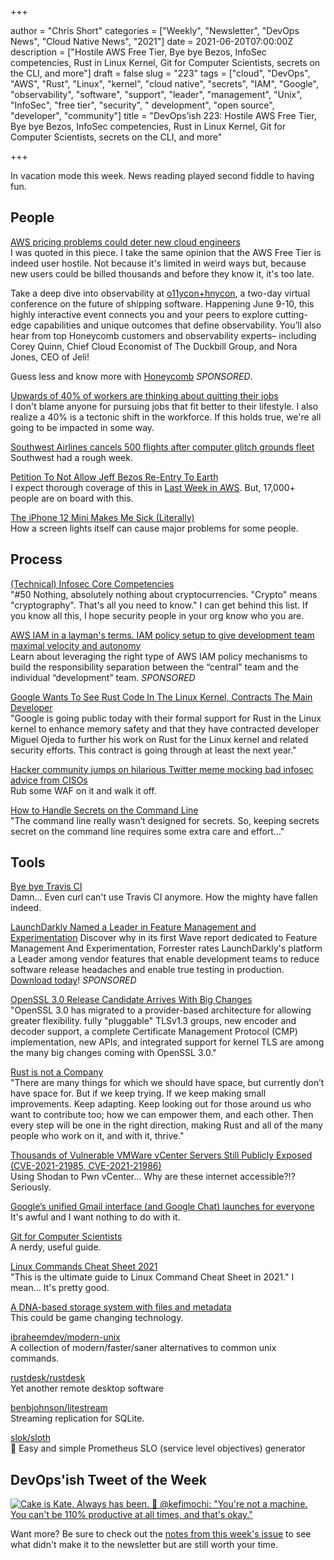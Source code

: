 +++

author = "Chris Short"
categories = ["Weekly", "Newsletter", "DevOps News", "Cloud Native News", "2021"]
date = 2021-06-20T07:00:00Z
description = ["Hostile AWS Free Tier, Bye bye Bezos, InfoSec competencies, Rust in Linux Kernel, Git for Computer Scientists, secrets on the CLI, and more"]
draft = false
slug = "223"
tags = ["cloud", "DevOps", "AWS", "Rust", "Linux", "kernel", "cloud native", "secrets", "IAM", "Google", "observability", "software", "support", "leader", "management", "Unix", "InfoSec", "free tier", "security", " development", "open source", "developer", "community"]
title = "DevOps'ish 223: Hostile AWS Free Tier, Bye bye Bezos, InfoSec competencies, Rust in Linux Kernel, Git for Computer Scientists, secrets on the CLI, and more"

+++

In vacation mode this week. News reading played second fiddle to having fun.

## People

[AWS pricing problems could deter new cloud engineers](https://techmonitor.ai/technology/cloud/aws-pricing-problems-gcp-azure)  
I was quoted in this piece. I take the same opinion that the AWS Free Tier is indeed user hostile. Not because it's limited in weird ways but, because new users could be billed thousands and before they know it, it's too late.

Take a deep dive into observability at [o11ycon+hnycon](https://o11ycon-hnycon.io/devopsish/?utm_source=devopsish&utm_medium=newsletter&utm_campaign=ad&utm_keyword=&utm_content=devopsish&utm_adgroup), a two-day virtual conference on the future of shipping software. Happening June 9-10, this highly interactive event connects you and your peers to explore cutting-edge capabilities and unique outcomes that define observability. You’ll also hear from top Honeycomb customers and observability experts– including Corey Quinn, Chief Cloud Economist of The Duckbill Group, and Nora Jones, CEO of Jeli!

Guess less and know more with [Honeycomb](https://www.honeycomb.io/?utm_source=devopsish&utm_medium=newsletter&utm_campaign=ad&utm_content=honeycomb-homepage-devopish) *SPONSORED*.

[Upwards of 40% of workers are thinking about quitting their jobs](https://www.axios.com/resignations-companies-e279fcfc-c8e7-4955-8a9b-47562490ee55.html)  
I don't blame anyone for pursuing jobs that fit better to their lifestyle. I also realize a 40% is a tectonic shift in the workforce. If this holds true, we're all going to be impacted in some way.

[Southwest Airlines cancels 500 flights after computer glitch grounds fleet](https://www.reuters.com/business/aerospace-defense/southwest-airlines-temporarily-halted-flights-over-computer-issue-2021-06-15/)  
Southwest had a rough week.

[Petition To Not Allow Jeff Bezos Re-Entry To Earth](https://www.change.org/p/blue-origin-petition-to-not-allow-jeff-bezos-re-entry-to-earth)  
I expect thorough coverage of this in [Last Week in AWS](https://lastweekinaws.com/?grsf=7h1z3x). But, 17,000+ people are on board with this.

[The iPhone 12 Mini Makes Me Sick (Literally)](https://spectrum.ieee.org/view-from-the-valley/consumer-electronics/audiovideo/the-iphone-12-mini-makes-me-sick-literally)  
How a screen lights itself can cause major problems for some people.

## Process

[(Technical) Infosec Core Competencies](https://www.netmeister.org/blog/infosec-competencies.html)  
"#50 Nothing, absolutely nothing about cryptocurrencies. "Crypto" means "cryptography". That's all you need to know." I can get behind this list. If you know all this, I hope security people in your org know who you are.

[AWS IAM in a layman's terms. IAM policy setup to give development team maximal velocity and autonomy](https://goteleport.com/blog/aws-iam-in-laymans-terms/?utm_campaign=eg&utm_medium=partner&utm_source=DevOpsish)  
Learn about leveraging the right type of AWS IAM policy mechanisms to build the responsibility separation between the “central” team and the individual “development” team. *SPONSORED*

[Google Wants To See Rust Code In The Linux Kernel, Contracts The Main Developer](https://www.phoronix.com/scan.php?page=news_item&px=Google-Wants-Rust-In-Kernel)  
"Google is going public today with their formal support for Rust in the Linux kernel to enhance memory safety and that they have contracted developer Miguel Ojeda to further his work on Rust for the Linux kernel and related security efforts. This contract is going through at least the next year."

[Hacker community jumps on hilarious Twitter meme mocking bad infosec advice from CISOs](https://portswigger.net/daily-swig/hacker-community-jumps-on-hilarious-twitter-meme-mocking-bad-infosec-advice-from-cisos)  
Rub some WAF on it and walk it off.

[How to Handle Secrets on the Command Line](https://smallstep.com/blog/command-line-secrets/)  
"The command line really wasn’t designed for secrets. So, keeping secrets secret on the command line requires some extra care and effort..."

## Tools

[Bye bye Travis CI](https://daniel.haxx.se/blog/2021/06/14/bye-bye-travis-ci/)  
Damn... Even curl can't use Travis CI anymore. How the mighty have fallen indeed.

[LaunchDarkly Named a Leader in Feature Management and Experimentation](https://learn.launchdarkly.com/forrester-wave/?utm_source=devopsish&utm_medium=news_pod&utm_campaign=21q2-newsletter&utm_content=ebook_forrester_newwave)
Discover why in its first Wave report dedicated to Feature Management And Experimentation, Forrester rates LaunchDarkly's platform a Leader among vendor features that enable development teams to reduce software release headaches and enable true testing in production. [Download today](https://learn.launchdarkly.com/forrester-wave/?utm_source=devopsish&utm_medium=news_pod&utm_campaign=21q2-newsletter&utm_content=ebook_forrester_newwave)! *SPONSORED*

[OpenSSL 3.0 Release Candidate Arrives With Big Changes](https://www.phoronix.com/scan.php?page=news_item&px=OpenSSL-3.0-Release-Candidate)  
"OpenSSL 3.0 has migrated to a provider-based architecture for allowing greater flexibility. fully "pluggable" TLSv1.3 groups, new encoder and decoder support, a complete Certificate Management Protocol (CMP) implementation, new APIs, and integrated support for kernel TLS are among the many big changes coming with OpenSSL 3.0."

[Rust is not a Company](https://blog.m-ou.se/rust-is-not-a-company/)  
"There are many things for which we should have space, but currently don’t have space for. But if we keep trying. If we keep making small improvements. Keep adapting. Keep looking out for those around us who want to contribute too; how we can empower them, and each other. Then every step will be one in the right direction, making Rust and all of the many people who work on it, and with it, thrive."

[Thousands of Vulnerable VMWare vCenter Servers Still Publicly Exposed (CVE-2021-21985, CVE-2021-21986)](https://www.trustwave.com/en-us/resources/blogs/spiderlabs-blog/thousands-of-vulnerable-vmware-vcenter-servers-still-publicly-exposed-cve-2021-21985-cve-2021-21986/)  
Using Shodan to Pwn vCenter... Why are these internet accessible?!? Seriously.

[Google’s unified Gmail interface (and Google Chat) launches for everyone](https://arstechnica.com/gadgets/2021/06/gmails-big-merger-with-google-chat-meet-and-docs-launches-for-everyone/)  
It's awful and I want nothing to do with it.

[Git for Computer Scientists](https://eagain.net/articles/git-for-computer-scientists/)  
A nerdy, useful guide.

[Linux Commands Cheat Sheet 2021](https://linuxguidehq.com/linux-commands-cheat-sheet/)  
"This is the ultimate guide to Linux Command Cheat Sheet in 2021." I mean... It's pretty good.

[A DNA-based storage system with files and metadata](https://arstechnica.com/science/2021/06/researchers-build-a-metadata-based-image-database-using-dna-storage/)  
This could be game changing technology.

[ibraheemdev/modern-unix](https://github.com/ibraheemdev/modern-unix)  
A collection of modern/faster/saner alternatives to common unix commands.

[rustdesk/rustdesk](https://github.com/rustdesk/rustdesk)  
Yet another remote desktop software

[benbjohnson/litestream](https://github.com/benbjohnson/litestream)  
Streaming replication for SQLite.

[slok/sloth](https://github.com/slok/sloth)  
🦥 Easy and simple Prometheus SLO (service level objectives) generator

## DevOps'ish Tweet of the Week

[![Cake is Kate. Always has been. 💫 @kefimochi: "You're not a machine. You can't be 110% productive at all times, and that's okay."](/images/223-devopsish-tweet-of-the-week.png)](https://twitter.com/kefimochi/status/1405222523512365056)

Want more? Be sure to check out the [notes from this week's issue](https://devopsish.com/223/notes/) to see what didn't make it to the newsletter but are still worth your time.
